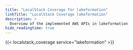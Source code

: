 ```yaml
---
title: "LocalStack Coverage for lakeformation"
linkTitle: "LocalStack Coverage lakeformation"
description: >
  Overview of the implemented AWS APIs in lakeformation
hide_readingtime: true
---
```


{{< localstack_coverage service="lakeformation" >}}


